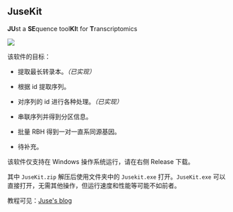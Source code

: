 ## JuseKit

**JU**st a **SE**quence tool**KI**t for **T**ranscriptomics

![](https://jusetiz.github.io/pic2/jusekit.png)

该软件的目标：

- 提取最长转录本。*（已实现）*

- 根据 id 提取序列。
- 对序列的 id 进行各种处理。*（已实现）*
- 串联序列并得到分区信息。
- 批量 RBH 得到一对一直系同源基因。

- 待补充。

该软件仅支持在 Windows 操作系统运行，请在右侧 Release 下载。

其中 `JuseKit.zip` 解压后使用文件夹中的 `Jusekit.exe` 打开。`JuseKit.exe` 可以直接打开，无需其他操作，但运行速度和性能等可能不如前者。

教程可见：[Juse's blog](https://jusetiz.github.io/)
